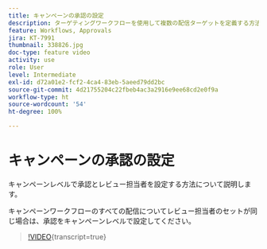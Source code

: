```yaml
---
title: キャンペーンの承認の設定
description: ターゲティングワークフローを使用して複数の配信ターゲットを定義する方法について説明します。
feature: Workflows, Approvals
jira: KT-7991
thumbnail: 338826.jpg
doc-type: feature video
activity: use
role: User
level: Intermediate
exl-id: d72a01e2-fcf2-4ca4-83eb-5aeed79dd2bc
source-git-commit: 4d21755204c22fbeb4ac3a2916e9ee68cd2e0f9a
workflow-type: ht
source-wordcount: '54'
ht-degree: 100%

---
```


# キャンペーンの承認の設定

キャンペーンレベルで承認とレビュー担当者を設定する方法について説明します。  

キャンペーンワークフローのすべての配信についてレビュー担当者のセットが同じ場合は、承認をキャンペーンレベルで設定してください。

>[!VIDEO](https://video.tv.adobe.com/v/3446498?quality=12&learn=on&captions=jpn){transcript=true}
